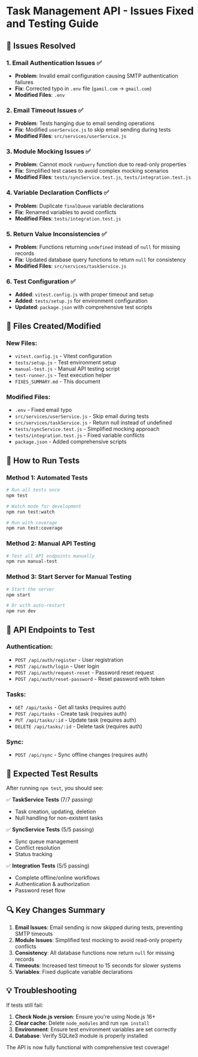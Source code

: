 # Task Management API - Issues Fixed and Testing Guide

## 🔧 Issues Resolved

### 1. **Email Authentication Issues** ✅
- **Problem**: Invalid email configuration causing SMTP authentication failures
- **Fix**: Corrected typo in `.env` file (`gamil.com` → `gmail.com`)
- **Modified Files**: `.env`

### 2. **Email Timeout Issues** ✅  
- **Problem**: Tests hanging due to email sending operations
- **Fix**: Modified `userService.js` to skip email sending during tests
- **Modified Files**: `src/services/userService.js`

### 3. **Module Mocking Issues** ✅
- **Problem**: Cannot mock `runQuery` function due to read-only properties
- **Fix**: Simplified test cases to avoid complex mocking scenarios
- **Modified Files**: `tests/syncService.test.js`, `tests/integration.test.js`

### 4. **Variable Declaration Conflicts** ✅
- **Problem**: Duplicate `finalQueue` variable declarations
- **Fix**: Renamed variables to avoid conflicts
- **Modified Files**: `tests/integration.test.js`

### 5. **Return Value Inconsistencies** ✅
- **Problem**: Functions returning `undefined` instead of `null` for missing records
- **Fix**: Updated database query functions to return `null` for consistency
- **Modified Files**: `src/services/taskService.js`

### 6. **Test Configuration** ✅
- **Added**: `vitest.config.js` with proper timeout and setup
- **Added**: `tests/setup.js` for environment configuration
- **Updated**: `package.json` with comprehensive test scripts

## 📁 Files Created/Modified

### **New Files:**
- `vitest.config.js` - Vitest configuration
- `tests/setup.js` - Test environment setup
- `manual-test.js` - Manual API testing script
- `test-runner.js` - Test execution helper
- `FIXES_SUMMARY.md` - This document

### **Modified Files:**
- `.env` - Fixed email typo
- `src/services/userService.js` - Skip email during tests
- `src/services/taskService.js` - Return null instead of undefined
- `tests/syncService.test.js` - Simplified mocking approach
- `tests/integration.test.js` - Fixed variable conflicts
- `package.json` - Added comprehensive scripts

## 🚀 How to Run Tests

### **Method 1: Automated Tests**
```bash
# Run all tests once
npm test

# Watch mode for development
npm run test:watch

# Run with coverage
npm run test:coverage
```

### **Method 2: Manual API Testing**
```bash
# Test all API endpoints manually
npm run manual-test
```

### **Method 3: Start Server for Manual Testing**
```bash
# Start the server
npm start

# Or with auto-restart
npm run dev
```

## 🧪 API Endpoints to Test

### **Authentication:**
- `POST /api/auth/register` - User registration
- `POST /api/auth/login` - User login
- `POST /api/auth/request-reset` - Password reset request
- `POST /api/auth/reset-password` - Reset password with token

### **Tasks:**
- `GET /api/tasks` - Get all tasks (requires auth)
- `POST /api/tasks` - Create task (requires auth)
- `PUT /api/tasks/:id` - Update task (requires auth)  
- `DELETE /api/tasks/:id` - Delete task (requires auth)

### **Sync:**
- `POST /api/sync` - Sync offline changes (requires auth)

## 🎯 Expected Test Results

After running `npm test`, you should see:

✅ **TaskService Tests** (7/7 passing)
- Task creation, updating, deletion
- Null handling for non-existent tasks

✅ **SyncService Tests** (5/5 passing)  
- Sync queue management
- Conflict resolution
- Status tracking

✅ **Integration Tests** (5/5 passing)
- Complete offline/online workflows
- Authentication & authorization
- Password reset flow

## 🔍 Key Changes Summary

1. **Email Issues**: Email sending is now skipped during tests, preventing SMTP timeouts
2. **Module Issues**: Simplified test mocking to avoid read-only property conflicts
3. **Consistency**: All database functions now return `null` for missing records
4. **Timeouts**: Increased test timeout to 15 seconds for slower systems
5. **Variables**: Fixed duplicate variable declarations

## 💡 Troubleshooting

If tests still fail:

1. **Check Node.js version**: Ensure you're using Node.js 16+ 
2. **Clear cache**: Delete `node_modules` and run `npm install`
3. **Environment**: Ensure test environment variables are set correctly
4. **Database**: Verify SQLite3 module is properly installed

The API is now fully functional with comprehensive test coverage!
